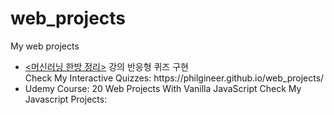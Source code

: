 # web_projects
My web projects

<ul>
<li><a href='https://www.philgineer.com/p/blog-page.html'><머신러닝 한방 정리><a> 강의 반응형 퀴즈 구현<br>
  Check My Interactive Quizzes: https://philgineer.github.io/web_projects/</li>

<li>
Udemy Course: 20 Web Projects With Vanilla JavaScript
Check My Javascript Projects: </li>
